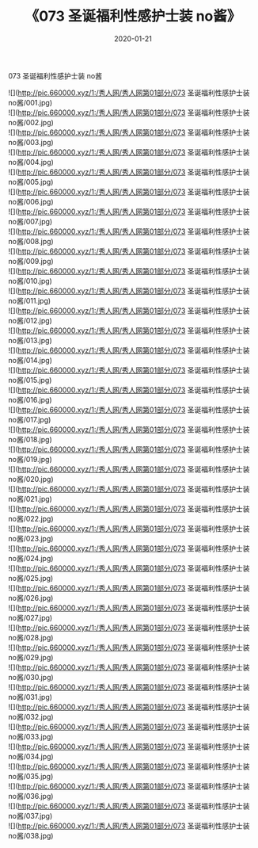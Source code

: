﻿---
layout: post
title:  《073 圣诞福利性感护士装 no酱》
date:   2020-01-21
img: http://pic.660000.xyz/1:/秀人网/秀人网第01部分/073 圣诞福利性感护士装 no酱/000.jpg
categories: [美女, 清纯, 唯美]
---

073 圣诞福利性感护士装 no酱

  ![](http://pic.660000.xyz/1:/秀人网/秀人网第01部分/073 圣诞福利性感护士装 no酱/001.jpg) <br> ![](http://pic.660000.xyz/1:/秀人网/秀人网第01部分/073 圣诞福利性感护士装 no酱/002.jpg) <br> ![](http://pic.660000.xyz/1:/秀人网/秀人网第01部分/073 圣诞福利性感护士装 no酱/003.jpg) <br> ![](http://pic.660000.xyz/1:/秀人网/秀人网第01部分/073 圣诞福利性感护士装 no酱/004.jpg) <br> ![](http://pic.660000.xyz/1:/秀人网/秀人网第01部分/073 圣诞福利性感护士装 no酱/005.jpg) <br> ![](http://pic.660000.xyz/1:/秀人网/秀人网第01部分/073 圣诞福利性感护士装 no酱/006.jpg) <br> ![](http://pic.660000.xyz/1:/秀人网/秀人网第01部分/073 圣诞福利性感护士装 no酱/007.jpg) <br> ![](http://pic.660000.xyz/1:/秀人网/秀人网第01部分/073 圣诞福利性感护士装 no酱/008.jpg) <br> ![](http://pic.660000.xyz/1:/秀人网/秀人网第01部分/073 圣诞福利性感护士装 no酱/009.jpg) <br> ![](http://pic.660000.xyz/1:/秀人网/秀人网第01部分/073 圣诞福利性感护士装 no酱/010.jpg) <br> ![](http://pic.660000.xyz/1:/秀人网/秀人网第01部分/073 圣诞福利性感护士装 no酱/011.jpg) <br> ![](http://pic.660000.xyz/1:/秀人网/秀人网第01部分/073 圣诞福利性感护士装 no酱/012.jpg) <br> ![](http://pic.660000.xyz/1:/秀人网/秀人网第01部分/073 圣诞福利性感护士装 no酱/013.jpg) <br> ![](http://pic.660000.xyz/1:/秀人网/秀人网第01部分/073 圣诞福利性感护士装 no酱/014.jpg) <br> ![](http://pic.660000.xyz/1:/秀人网/秀人网第01部分/073 圣诞福利性感护士装 no酱/015.jpg) <br> ![](http://pic.660000.xyz/1:/秀人网/秀人网第01部分/073 圣诞福利性感护士装 no酱/016.jpg) <br> ![](http://pic.660000.xyz/1:/秀人网/秀人网第01部分/073 圣诞福利性感护士装 no酱/017.jpg) <br> ![](http://pic.660000.xyz/1:/秀人网/秀人网第01部分/073 圣诞福利性感护士装 no酱/018.jpg) <br> ![](http://pic.660000.xyz/1:/秀人网/秀人网第01部分/073 圣诞福利性感护士装 no酱/019.jpg) <br> ![](http://pic.660000.xyz/1:/秀人网/秀人网第01部分/073 圣诞福利性感护士装 no酱/020.jpg) <br> ![](http://pic.660000.xyz/1:/秀人网/秀人网第01部分/073 圣诞福利性感护士装 no酱/021.jpg) <br> ![](http://pic.660000.xyz/1:/秀人网/秀人网第01部分/073 圣诞福利性感护士装 no酱/022.jpg) <br> ![](http://pic.660000.xyz/1:/秀人网/秀人网第01部分/073 圣诞福利性感护士装 no酱/023.jpg) <br> ![](http://pic.660000.xyz/1:/秀人网/秀人网第01部分/073 圣诞福利性感护士装 no酱/024.jpg) <br> ![](http://pic.660000.xyz/1:/秀人网/秀人网第01部分/073 圣诞福利性感护士装 no酱/025.jpg) <br> ![](http://pic.660000.xyz/1:/秀人网/秀人网第01部分/073 圣诞福利性感护士装 no酱/026.jpg) <br> ![](http://pic.660000.xyz/1:/秀人网/秀人网第01部分/073 圣诞福利性感护士装 no酱/027.jpg) <br> ![](http://pic.660000.xyz/1:/秀人网/秀人网第01部分/073 圣诞福利性感护士装 no酱/028.jpg) <br> ![](http://pic.660000.xyz/1:/秀人网/秀人网第01部分/073 圣诞福利性感护士装 no酱/029.jpg) <br> ![](http://pic.660000.xyz/1:/秀人网/秀人网第01部分/073 圣诞福利性感护士装 no酱/030.jpg) <br> ![](http://pic.660000.xyz/1:/秀人网/秀人网第01部分/073 圣诞福利性感护士装 no酱/031.jpg) <br> ![](http://pic.660000.xyz/1:/秀人网/秀人网第01部分/073 圣诞福利性感护士装 no酱/032.jpg) <br> ![](http://pic.660000.xyz/1:/秀人网/秀人网第01部分/073 圣诞福利性感护士装 no酱/033.jpg) <br> ![](http://pic.660000.xyz/1:/秀人网/秀人网第01部分/073 圣诞福利性感护士装 no酱/034.jpg) <br> ![](http://pic.660000.xyz/1:/秀人网/秀人网第01部分/073 圣诞福利性感护士装 no酱/035.jpg) <br> ![](http://pic.660000.xyz/1:/秀人网/秀人网第01部分/073 圣诞福利性感护士装 no酱/036.jpg) <br> ![](http://pic.660000.xyz/1:/秀人网/秀人网第01部分/073 圣诞福利性感护士装 no酱/037.jpg) <br> ![](http://pic.660000.xyz/1:/秀人网/秀人网第01部分/073 圣诞福利性感护士装 no酱/038.jpg) <br>
